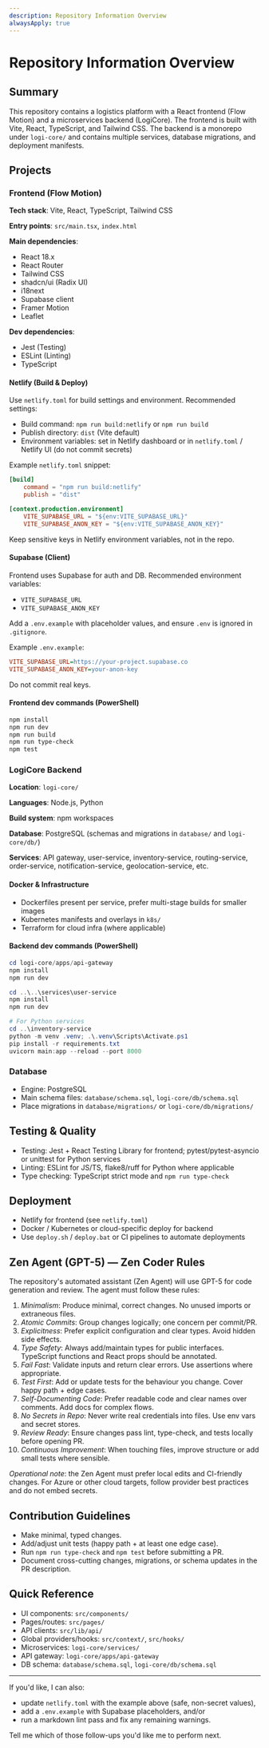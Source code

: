 ```yaml
---
description: Repository Information Overview
alwaysApply: true
---
```


# Repository Information Overview

## Summary

This repository contains a logistics platform with a React frontend (Flow Motion) and a microservices backend (LogiCore). The frontend is built with Vite, React, TypeScript, and Tailwind CSS. The backend is a monorepo under `logi-core/` and contains multiple services, database migrations, and deployment manifests.

## Projects

### Frontend (Flow Motion)

**Tech stack**: Vite, React, TypeScript, Tailwind CSS

**Entry points**: `src/main.tsx`, `index.html`

**Main dependencies**:

- React 18.x
- React Router
- Tailwind CSS
- shadcn/ui (Radix UI)
- i18next
- Supabase client
- Framer Motion
- Leaflet

**Dev dependencies**:

- Jest (Testing)
- ESLint (Linting)
- TypeScript

#### Netlify (Build & Deploy)

Use `netlify.toml` for build settings and environment. Recommended settings:

- Build command: `npm run build:netlify` or `npm run build`
- Publish directory: `dist` (Vite default)
- Environment variables: set in Netlify dashboard or in `netlify.toml` / Netlify UI (do not commit secrets)

Example `netlify.toml` snippet:

```toml
[build]
	command = "npm run build:netlify"
	publish = "dist"

[context.production.environment]
	VITE_SUPABASE_URL = "${env:VITE_SUPABASE_URL}"
	VITE_SUPABASE_ANON_KEY = "${env:VITE_SUPABASE_ANON_KEY}"
```

Keep sensitive keys in Netlify environment variables, not in the repo.

#### Supabase (Client)

Frontend uses Supabase for auth and DB. Recommended environment variables:

- `VITE_SUPABASE_URL`
- `VITE_SUPABASE_ANON_KEY`

Add a `.env.example` with placeholder values, and ensure `.env` is ignored in `.gitignore`.

Example `.env.example`:

```ini
VITE_SUPABASE_URL=https://your-project.supabase.co
VITE_SUPABASE_ANON_KEY=your-anon-key
```

Do not commit real keys.

#### Frontend dev commands (PowerShell)

```powershell
npm install
npm run dev
npm run build
npm run type-check
npm test
```

### LogiCore Backend

**Location**: `logi-core/`

**Languages**: Node.js, Python

**Build system**: npm workspaces

**Database**: PostgreSQL (schemas and migrations in `database/` and `logi-core/db/`)

**Services**: API gateway, user-service, inventory-service, routing-service, order-service, notification-service, geolocation-service, etc.

#### Docker & Infrastructure

- Dockerfiles present per service, prefer multi-stage builds for smaller images
- Kubernetes manifests and overlays in `k8s/`
- Terraform for cloud infra (where applicable)

#### Backend dev commands (PowerShell)

```powershell
cd logi-core/apps/api-gateway
npm install
npm run dev

cd ..\..\services\user-service
npm install
npm run dev

# For Python services
cd ..\inventory-service
python -m venv .venv; .\.venv\Scripts\Activate.ps1
pip install -r requirements.txt
uvicorn main:app --reload --port 8000
```

### Database

- Engine: PostgreSQL
- Main schema files: `database/schema.sql`, `logi-core/db/schema.sql`
- Place migrations in `database/migrations/` or `logi-core/db/migrations/`

## Testing & Quality

- Testing: Jest + React Testing Library for frontend; pytest/pytest-asyncio or unittest for Python services
- Linting: ESLint for JS/TS, flake8/ruff for Python where applicable
- Type checking: TypeScript strict mode and `npm run type-check`

## Deployment

- Netlify for frontend (see `netlify.toml`)
- Docker / Kubernetes or cloud-specific deploy for backend
- Use `deploy.sh` / `deploy.bat` or CI pipelines to automate deployments

## Zen Agent (GPT-5) — Zen Coder Rules

The repository's automated assistant (Zen Agent) will use GPT-5 for code generation and review. The agent must follow these rules:

1. *Minimalism*: Produce minimal, correct changes. No unused imports or extraneous files.
2. *Atomic Commits*: Group changes logically; one concern per commit/PR.
3. *Explicitness*: Prefer explicit configuration and clear types. Avoid hidden side effects.
4. *Type Safety*: Always add/maintain types for public interfaces. TypeScript functions and React props should be annotated.
5. *Fail Fast*: Validate inputs and return clear errors. Use assertions where appropriate.
6. *Test First*: Add or update tests for the behaviour you change. Cover happy path + edge cases.
7. *Self-Documenting Code*: Prefer readable code and clear names over comments. Add docs for complex flows.
8. *No Secrets in Repo*: Never write real credentials into files. Use env vars and secret stores.
9. *Review Ready*: Ensure changes pass lint, type-check, and tests locally before opening PR.
10. *Continuous Improvement*: When touching files, improve structure or add small tests where sensible.

_Operational note_: the Zen Agent must prefer local edits and CI-friendly changes. For Azure or other cloud targets, follow provider best practices and do not embed secrets.

## Contribution Guidelines

- Make minimal, typed changes.
- Add/adjust unit tests (happy path + at least one edge case).
- Run `npm run type-check` and `npm test` before submitting a PR.
- Document cross-cutting changes, migrations, or schema updates in the PR description.

## Quick Reference

- UI components: `src/components/`
- Pages/routes: `src/pages/`
- API clients: `src/lib/api/`
- Global providers/hooks: `src/context/`, `src/hooks/`
- Microservices: `logi-core/services/`
- API gateway: `logi-core/apps/api-gateway`
- DB schema: `database/schema.sql`, `logi-core/db/schema.sql`

---

If you'd like, I can also:

- update `netlify.toml` with the example above (safe, non-secret values),
- add a `.env.example` with Supabase placeholders, and/or
- run a markdown lint pass and fix any remaining warnings.

Tell me which of those follow-ups you'd like me to perform next.